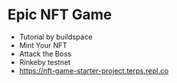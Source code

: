 # Epic NFT Game

* Tutorial by buildspace
* Mint Your NFT
* Attack the Boss
* Rinkeby testnet
* https://nft-game-starter-project.terps.repl.co
